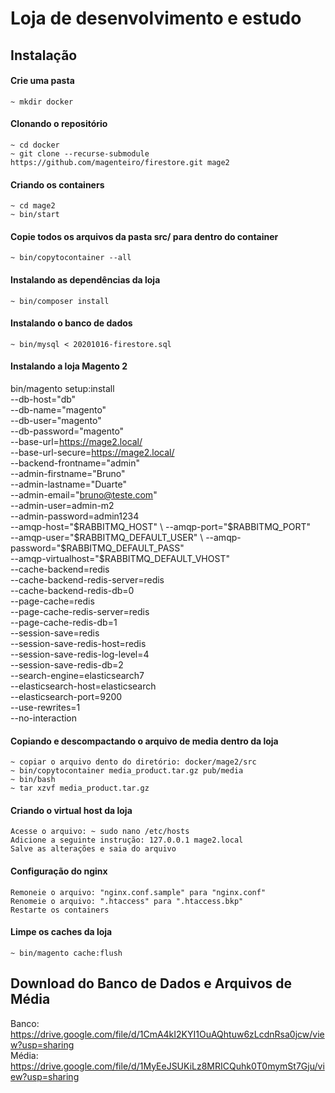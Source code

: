 # Loja de desenvolvimento e estudo

## Instalação

#### Crie uma pasta
	~ mkdir docker
	
#### Clonando o repositório
	~ cd docker
	~ git clone --recurse-submodule https://github.com/magenteiro/firestore.git mage2

#### Criando os containers
	~ cd mage2
	~ bin/start

#### Copie todos os arquivos da pasta src/ para dentro do container
	~ bin/copytocontainer --all

#### Instalando as dependências da loja
	~ bin/composer install

#### Instalando o banco de dados
	~ bin/mysql < 20201016-firestore.sql

#### Instalando a loja Magento 2
bin/magento setup:install \
  --db-host="db" \
  --db-name="magento" \
  --db-user="magento" \
  --db-password="magento" \
  --base-url=https://mage2.local/ \
  --base-url-secure=https://mage2.local/ \
  --backend-frontname="admin" \
  --admin-firstname="Bruno" \
  --admin-lastname="Duarte" \
  --admin-email="bruno@teste.com" \
  --admin-user=admin-m2 \
  --admin-password=admin1234 \
  --amqp-host="$RABBITMQ_HOST" \
  --amqp-port="$RABBITMQ_PORT" \
  --amqp-user="$RABBITMQ_DEFAULT_USER" \
  --amqp-password="$RABBITMQ_DEFAULT_PASS" \
  --amqp-virtualhost="$RABBITMQ_DEFAULT_VHOST" \
  --cache-backend=redis \
  --cache-backend-redis-server=redis \
  --cache-backend-redis-db=0 \
  --page-cache=redis \
  --page-cache-redis-server=redis \
  --page-cache-redis-db=1 \
  --session-save=redis \
  --session-save-redis-host=redis \
  --session-save-redis-log-level=4 \
  --session-save-redis-db=2 \
  --search-engine=elasticsearch7 \
  --elasticsearch-host=elasticsearch \
  --elasticsearch-port=9200 \
  --use-rewrites=1 \
  --no-interaction

#### Copiando e descompactando o arquivo de media dentro da loja
	~ copiar o arquivo dento do diretório: docker/mage2/src
	~ bin/copytocontainer media_product.tar.gz pub/media
	~ bin/bash
	~ tar xzvf media_product.tar.gz

#### Criando o virtual host da loja
	Acesse o arquivo: ~ sudo nano /etc/hosts
	Adicione a seguinte instrução: 127.0.0.1 mage2.local
	Salve as alterações e saia do arquivo

#### Configuração do nginx
	Remoneie o arquivo: "nginx.conf.sample" para "nginx.conf"
	Renomeie o arquivo: ".htaccess" para ".htaccess.bkp"
	Restarte os containers

#### Limpe os caches da loja
	~ bin/magento cache:flush

## Download do Banco de Dados e Arquivos de Média
  Banco: https://drive.google.com/file/d/1CmA4kI2KYI1OuAQhtuw6zLcdnRsa0jcw/view?usp=sharing  
  Média: https://drive.google.com/file/d/1MyEeJSUKiLz8MRICQuhk0T0mymSt7Gju/view?usp=sharing